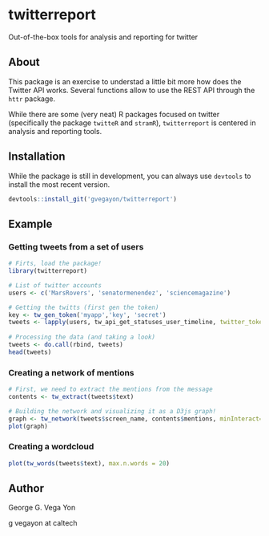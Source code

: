 # twitterreport
Out-of-the-box tools for analysis and reporting for twitter

## About

This package is an exercise to understad a little bit more how does the Twitter API
works. Several functions allow to use the REST API through the `httr` package.

While there are some (very neat) R packages focused on twitter (specifically the
package `twitteR` and `stramR`), `twitterreport` is centered in analysis and reporting
tools.

## Installation

While the package is still in development, you can always use `devtools` to install
the most recent version.

```r
devtools::install_git('gvegayon/twitterreport')
```

## Example

### Getting tweets from a set of users

```r
# Firts, load the package!
library(twitterreport)

# List of twitter accounts
users <- c('MarsRovers', 'senatormenendez', 'sciencemagazine')

# Getting the twitts (first gen the token)
key <- tw_gen_token('myapp','key', 'secret')
tweets <- lapply(users, tw_api_get_statuses_user_timeline, twitter_token=key)
 
# Processing the data (and taking a look)
tweets <- do.call(rbind, tweets)
head(tweets)
```

### Creating a network of mentions

```r
# First, we need to extract the mentions from the message
contents <- tw_extract(tweets$text)

# Building the network and visualizing it as a D3js graph!
graph <- tw_network(tweets$screen_name, contents$mentions, minInteract=3)
plot(graph)
```

### Creating a wordcloud

```r
plot(tw_words(tweets$text), max.n.words = 20)
```

## Author
George G. Vega Yon

g vegayon at caltech
